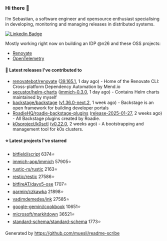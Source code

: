 ### Hi there 👋

I’m Sebastian, a software engineer and opensource enthusiast specialising in developing, monitoring and managing releases in distributed systems.    

[![Linkedin Badge](https://img.shields.io/badge/-LinkedIn-blue?style=flat&logo=Linkedin&logoColor=white&link=https://www.linkedin.com/in/sebastian-poxhofer/)](https://www.linkedin.com/in/sebastian-poxhofer/)

Mostly working right now on building an IDP @n26 and these OSS projects:
- [Renovate](https://github.com/renovatebot/renovate)
- [OpenTelemetry](https://github.com/open-telemetry)



#### 🚀 Latest releases I've contributed to

- [renovatebot/renovate](https://github.com/renovatebot/renovate) ([39.165.1](https://github.com/renovatebot/renovate/releases/tag/39.165.1), 1 day ago) - Home of the Renovate CLI: Cross-platform Dependency Automation by Mend.io
- [secustor/helm-charts](https://github.com/secustor/helm-charts) ([immich-0.3.0](https://github.com/secustor/helm-charts/releases/tag/immich-0.3.0), 1 day ago) - Contains Helm charts maintained by myself
- [backstage/backstage](https://github.com/backstage/backstage) ([v1.36.0-next.2](https://github.com/backstage/backstage/releases/tag/v1.36.0-next.2), 1 week ago) - Backstage is an open framework for building developer portals
- [RoadieHQ/roadie-backstage-plugins](https://github.com/RoadieHQ/roadie-backstage-plugins) ([release-2025-01-27](https://github.com/RoadieHQ/roadie-backstage-plugins/releases/tag/release-2025-01-27), 2 weeks ago) - All Backstage plugins created by Roadie.
- [k0sproject/k0sctl](https://github.com/k0sproject/k0sctl) ([v0.22.0](https://github.com/k0sproject/k0sctl/releases/tag/v0.22.0), 2 weeks ago) - A bootstrapping and management tool for k0s clusters.

#### ⭐ Latest projects I've starred

- [bitfield/script](https://github.com/bitfield/script) 6374⭐
- [immich-app/immich](https://github.com/immich-app/immich) 57905⭐
- [rustic-rs/rustic](https://github.com/rustic-rs/rustic) 2163⭐
- [restic/restic](https://github.com/restic/restic) 27586⭐
- [bitfireAT/davx5-ose](https://github.com/bitfireAT/davx5-ose) 1707⭐
- [qarmin/czkawka](https://github.com/qarmin/czkawka) 21898⭐
- [vadimdemedes/ink](https://github.com/vadimdemedes/ink) 27585⭐
- [google-gemini/cookbook](https://github.com/google-gemini/cookbook) 10651⭐
- [microsoft/markitdown](https://github.com/microsoft/markitdown) 36521⭐
- [standard-schema/standard-schema](https://github.com/standard-schema/standard-schema) 1773⭐



Generated by https://github.com/muesli/readme-scribe
